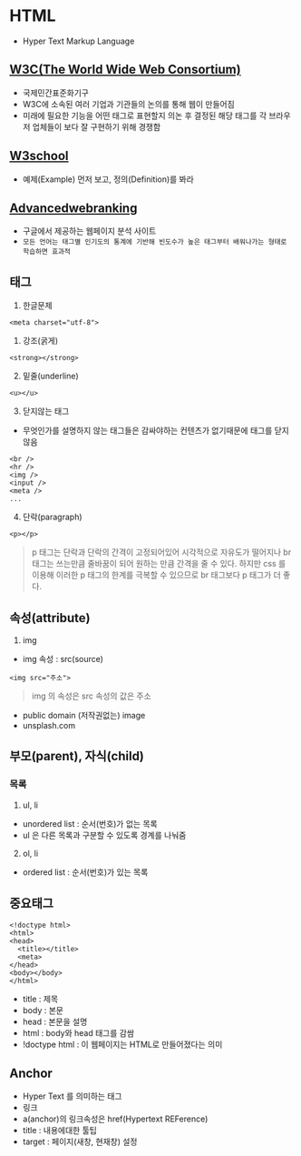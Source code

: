 # HTML
- Hyper Text Markup Language

## [W3C(The World Wide Web Consortium)](www.w3.org)
- 국제민간표준화기구
- W3C에 소속된 여러 기업과 기관들의 논의를 통해 웹이 만들어짐
- 미래에 필요한 기능을 어떤 태그로 표현할지 의논 후 결정된 해당 태그를 각 브라우저 업체들이 보다 잘 구현하기 위해 경쟁함

## [W3school](https://www.w3schools.com/)
- 예제(Example) 먼저 보고, 정의(Definition)를 봐라

## [Advancedwebranking](https://www.advancedwebranking.com/html/)
- 구글에서 제공하는 웹페이지 분석 사이트
- `모든 언어는 태그별 인기도의 통계에 기반해 빈도수가 높은 태그부터 배워나가는 형태로 학습하면 효과적`

## 태그
1. 한글문제
```
<meta charset="utf-8">
```
1. 강조(굵게)
```
<strong></strong>
```
2. 밑줄(underline)
```
<u></u>
```
3. 닫지않는 태그
- 무엇인가를 설명하지 않는 태그들은 감싸야하는 컨텐츠가 없기때문에 태그를 닫지않음
```
<br />
<hr />
<img /> 
<input />
<meta />
...
```
4. 단락(paragraph)
```
<p></p>
```
> p 태그는 단락과 단락의 간격이 고정되어있어 시각적으로 자유도가 떨어지나 br 태그는 쓰는만큼 줄바꿈이 되어 원하는 만큼 간격을 줄 수 있다. 하지만 css 를 이용해 이러한 p 태그의 한계를 극복할 수 있으므로 br 태그보다 p 태그가 더 좋다.

## 속성(attribute)
1. img
- img 속성 : src(source)
```
<img src="주소">
```
> img 의 속성은 src 속성의 값은 주소
- public domain (저작권없는) image
- unsplash.com

## 부모(parent), 자식(child)
### 목록
1. ul, li
- unordered list : 순서(번호)가 없는 목록
- ul 은 다른 목록과 구분할 수 있도록 경계를 나눠줌

2. ol, li
- ordered list : 순서(번호)가 있는 목록

## 중요태그
```
<!doctype html>
<html>
<head>
  <title></title>
  <meta>
</head>
<body></body>
</html>
```
- title : 제목
- body : 본문
- head : 본문을 설명
- html : body와 head 태그를 감쌈
- !doctype html : 이 웹페이지는 HTML로 만들어졌다는 의미

## Anchor
- Hyper Text 를 의미하는 태그
- 링크
- a(anchor)의 링크속성은 href(Hypertext REFerence)
- title : 내용에대한 툴팁
- target : 페이지(새창, 현재창) 설정
